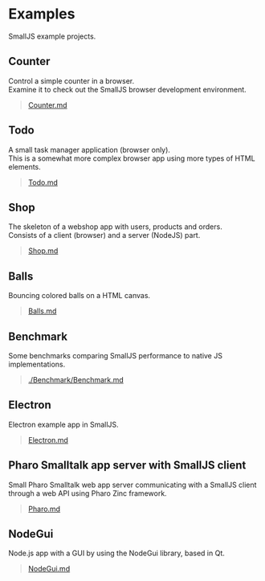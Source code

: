 # Examples

SmallJS example projects.

## Counter

Control a simple counter in a browser.\
Examine it to check out the SmallJS browser development environment.

>[Counter.md](./Counter/Counter.md)

## Todo

A small task manager application (browser only).\
This is a somewhat more complex browser app using more types of HTML elements.

>[Todo.md](./Todo/Todo.md)

## Shop

The skeleton of a webshop app with users, products and orders.\
Consists of a client (browser) and a server (NodeJS) part.

>[Shop.md](./Shop/Shop.md)

## Balls

Bouncing colored balls on a HTML canvas.

>[Balls.md](./Balls/Balls.md)

## Benchmark

Some benchmarks comparing SmallJS performance to native JS implementations.

>[./Benchmark/Benchmark.md](./Benchmark/Benchmark.md)

## Electron

Electron example app in SmallJS.

>[Electron.md](./Electron/Electron.md)

## Pharo Smalltalk app server with SmallJS client

Small Pharo Smalltalk web app server communicating with a SmallJS client\
through a web API using Pharo Zinc framework.

>[Pharo.md](./Pharo/Pharo.md)

## NodeGui

Node.js app with a GUI by using the NodeGui library, based in Qt.

>[NodeGui.md](./NodeGui/NodeGui.md)

